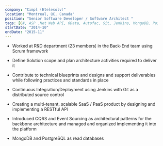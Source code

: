 ```yaml
---
company: "Cimpl (Etelesolv)"
location: "Montreal, QC, Canada"
position: "Senior Software Developer / Software Architect "
tags: [C#, ASP .Net Web API, OData, Autofac, Git, Jenkins, MongoDB, PostgreSQL, SpecFlow, NUnit]
startDate: "2014-10"
endDate: "2015-11"
---
```


* Worked at R&D department (23 members) in the Back-End team using Scrum framework </p>
* Define Solution scope and plan architecture activities required to deliver it </p>
* Contribute to technical blueprints and designs and support deliverables while following practices and standards in place </p>
* Continuous Integration/Deployment using Jenkins with Git as a distributed source control </p>
* Creating a multi-tenant, scalable SaaS / PaaS product by designing and implementing a RESTful API </p>
* Introduced CQRS and Event Sourcing as architectural patterns for the backbone architecture and managed and organized implementing it into the platform </p>
* MongoDB and PostgreSQL as read databases </p>
